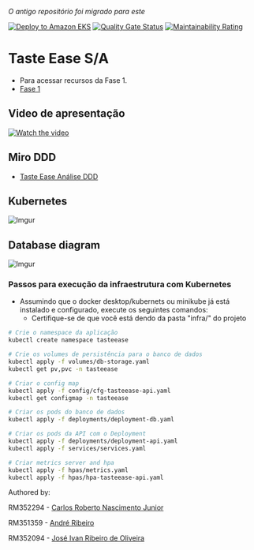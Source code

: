 _O antigo repositório foi migrado para este_

[![Deploy to Amazon EKS](https://github.com/tasteease/tasteease/actions/workflows/dotnet.yml/badge.svg)](https://github.com/tasteease/tasteease/actions/workflows/dotnet.yml)
[![Quality Gate Status](https://sonarcloud.io/api/project_badges/measure?project=tasteease_tasteease&metric=alert_status)](https://sonarcloud.io/summary/new_code?id=tasteease_tasteease)
[![Maintainability Rating](https://sonarcloud.io/api/project_badges/measure?project=tasteease_tasteease&metric=sqale_rating)](https://sonarcloud.io/summary/new_code?id=tasteease_tasteease)

# Taste Ease S/A

- Para acessar recursos da Fase 1.
- [Fase 1](../../fase-1/readme/fase-1.md)

## Video de apresentação

[![Watch the video](../../fase-1/ECRA.jpg)](https://youtu.be/YqYHhsRq4WE)

## Miro DDD

- [Taste Ease Análise DDD](https://miro.com/app/board/uXjVMm2nBP0=/?share_link_id=573849043414)

## Kubernetes

![Imgur](../../fase-1/k8s-diagram.png)

## Database diagram

![Imgur](../../fase-1/database-diagram.png)

### Passos para execução da infraestrutura com Kubernetes

- Assumindo que o docker desktop/kubernets ou minikube já está instalado e configurado, execute os seguintes comandos:
  - Certifique-se de que você está dendo da pasta "infra/" do projeto

```bash
# Crie o namespace da aplicação
kubectl create namespace tasteease

# Crie os volumes de persistência para o banco de dados
kubectl apply -f volumes/db-storage.yaml
kubectl get pv,pvc -n tasteease

# Criar o config map
kubectl apply -f config/cfg-tasteease-api.yaml
kubectl get configmap -n tasteease

# Criar os pods do banco de dados
kubectl apply -f deployments/deployment-db.yaml

# Criar os pods da API com o Deployment
kubectl apply -f deployments/deployment-api.yaml
kubectl apply -f services/services.yaml

# Criar metrics server and hpa
kubectl apply -f hpas/metrics.yaml
kubectl apply -f hpas/hpa-tasteease-api.yaml
```

Authored by:

RM352294 - [Carlos Roberto Nascimento Junior](https://github.com/carona-jr)

RM351359 - [André Ribeiro](https://github.com/AndreRibeir0)

RM352094 - [José Ivan Ribeiro de Oliveira](https://github.com/estrng)
